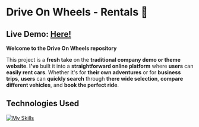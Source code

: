 # Drive On Wheels - Rentals 🚙

## Live Demo: [Here!](https://drive-on-wheels.netlify.app/)

**Welcome to the Drive On Wheels repository**

This project is a **fresh take** on the **traditional company demo or theme website**. **I've** built it into a **straightforward online platform** where **users** can **easily rent cars**. Whether it's for **their own adventures** or for **business trips**, **users** can **quickly search** through **there wide selection**, **compare different vehicles**, and **book the perfect ride**.

## Technologies Used
[![My Skills](https://skillicons.dev/icons?i=react,scss,git,netlify)](https://skillicons.dev)

